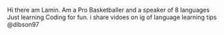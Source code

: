 Hi there am Lamin.
Am a Pro Basketballer and a speaker of 8 languages
Just learning Coding for fun.
i share vidoes on ig of language learning tips @dibson97
